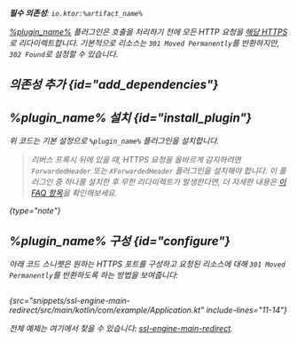 [//]: # (title: HttpsRedirect)

<primary-label ref="server-plugin"/>

<var name="plugin_name" value="HttpsRedirect"/>
<var name="package_name" value="io.ktor.server.plugins.httpsredirect"/>
<var name="artifact_name" value="ktor-server-http-redirect"/>

<tldr>
<p>
<b>필수 의존성</b>: <code>io.ktor:%artifact_name%</code>
</p>
<var name="example_name" value="ssl-engine-main-redirect"/>
<include from="lib.topic" element-id="download_example"/>
<include from="lib.topic" element-id="native_server_supported"/>
</tldr>

[%plugin_name%](https://api.ktor.io/ktor-server/ktor-server-plugins/ktor-server-http-redirect/io.ktor.server.plugins.httpsredirect/-https-redirect.html) 플러그인은 호출을 처리하기 전에 모든 HTTP 요청을 [해당 HTTPS](server-ssl.md)로 리다이렉트합니다. 기본적으로 리소스는 `301 Moved Permanently`를 반환하지만, `302 Found`로 설정할 수 있습니다.

## 의존성 추가 {id="add_dependencies"}

<include from="lib.topic" element-id="add_ktor_artifact_intro"/>
<include from="lib.topic" element-id="add_ktor_artifact"/>

## %plugin_name% 설치 {id="install_plugin"}

<include from="lib.topic" element-id="install_plugin"/>

위 코드는 기본 설정으로 `%plugin_name%` 플러그인을 설치합니다.

>리버스 프록시 뒤에 있을 때, HTTPS 요청을 올바르게 감지하려면 `ForwardedHeader` 또는 `XForwardedHeader` 플러그인을 설치해야 합니다. 이 플러그인 중 하나를 설치한 후 무한 리다이렉트가 발생한다면, 더 자세한 내용은 [이 FAQ 항목](FAQ.topic#infinite-redirect)을 확인해보세요.
>
{type="note"}

## %plugin_name% 구성 {id="configure"}

아래 코드 스니펫은 원하는 HTTPS 포트를 구성하고 요청된 리소스에 대해 `301 Moved Permanently`를 반환하도록 하는 방법을 보여줍니다:

```kotlin
```
{src="snippets/ssl-engine-main-redirect/src/main/kotlin/com/example/Application.kt" include-lines="11-14"}

전체 예제는 여기에서 찾을 수 있습니다: [ssl-engine-main-redirect](https://github.com/ktorio/ktor-documentation/tree/%ktor_version%/codeSnippets/snippets/ssl-engine-main-redirect).